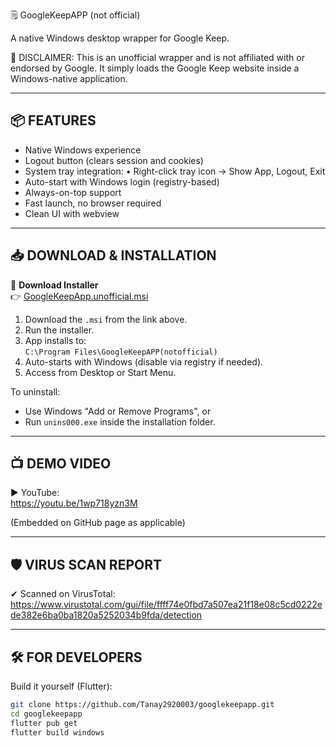 
🗒️ GoogleKeepAPP (not official)


A native Windows desktop wrapper for Google Keep.

🚨 DISCLAIMER:
This is an unofficial wrapper and is not affiliated with or endorsed by Google. It simply loads the Google Keep website inside a Windows-native application.

--------------------
📦 FEATURES
--------------------
- Native Windows experience
- Logout button (clears session and cookies)
- System tray integration:
    • Right-click tray icon → Show App, Logout, Exit
- Auto-start with Windows login (registry-based)
- Always-on-top support
- Fast launch, no browser required
- Clean UI with webview

-----------------------------
📥 DOWNLOAD & INSTALLATION
-----------------------------
🔽 **Download Installer**  
👉 [GoogleKeepApp.unofficial.msi](https://github.com/Tanay2920003/GoogleKeepApp-unofficial-/releases/download/1.0/GoogleKeepApp.unofficial.msi)

1. Download the `.msi` from the link above.
2. Run the installer.
3. App installs to:  
   `C:\Program Files\GoogleKeepAPP(notofficial)`
4. Auto-starts with Windows (disable via registry if needed).
5. Access from Desktop or Start Menu.

To uninstall:
- Use Windows "Add or Remove Programs", or
- Run `unins000.exe` inside the installation folder.

---------------------------
📺 DEMO VIDEO
---------------------------
▶️ YouTube:  
https://youtu.be/1wp718yzn3M

(Embedded on GitHub page as applicable)

---------------------------
🛡️ VIRUS SCAN REPORT
---------------------------
✔ Scanned on VirusTotal:  
https://www.virustotal.com/gui/file/ffff74e0fbd7a507ea21f18e08c5cd0222ede382e6ba0ba1820a5252034b9fda/detection

----------------------
🛠 FOR DEVELOPERS
----------------------
Build it yourself (Flutter):

```bash
git clone https://github.com/Tanay2920003/googlekeepapp.git
cd googlekeepapp
flutter pub get
flutter build windows
